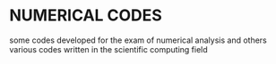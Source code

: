 # NUMERICAL CODES
some codes developed for the exam of numerical analysis and others various codes written in the scientific computing field
